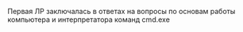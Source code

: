 Первая ЛР заключалась в ответах на вопросы по основам работы компьютера и интерпретатора команд cmd.exe
